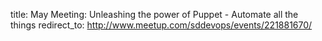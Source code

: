 title: May Meeting: Unleashing the power of Puppet - Automate all the things
redirect_to: http://www.meetup.com/sddevops/events/221881670/